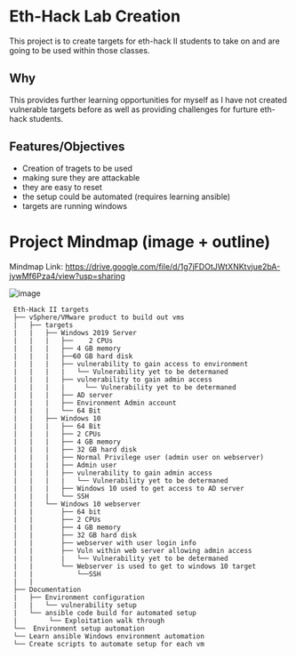 # Eth-Hack Lab Creation
This project is to create targets for eth-hack II students to take on and are going to be used within those classes. 

## Why
This provides further learning opportunities for myself as I have not created vulnerable targets before as well as providing challenges for furture eth-hack students.

## Features/Objectives
- Creation of tragets to be used
- making sure they are attackable
- they are easy to reset
- the setup could be automated (requires learning ansible)
- targets are running windows

# Project Mindmap (image + outline) 
Mindmap Link: https://drive.google.com/file/d/1g7jFDOtJWtXNKtvjue2bA-jywMf6Pza4/view?usp=sharing

![image](https://github.com/jude-lindale/Capstone-Project/assets/70959569/1c396783-9903-42a0-bcab-2c7cbf184789)

     Eth-Hack II targets
     ├── vSphere/VMware product to build out vms
     |   ├── targets
     |   |   ├── Windows 2019 Server
     |   |   |   ├──	2 CPUs
     |   |   |   ├── 4 GB memory
     |   |   |   ├──60 GB hard disk
     |   |   |   ├── vulnerability to gain access to environment
     |   |   |   |   └── Vulnerability yet to be determaned
     |   |   |   ├── vulnerability to gain admin access
     |   |   |   |     └── Vulnerability yet to be determaned
     |   |   |   ├── AD server
     |   |   |   ├── Environment Admin account
     |   |   |   └── 64 Bit
     |   |   ├── Windows 10
     |   |   |   ├── 64 Bit
     |   |   |   ├── 2 CPUs
     |   |   |   ├── 4 GB memory
     |   |   |   ├── 32 GB hard disk
     |   |   |   ├── Normal Privilege user (admin user on webserver)
     |   |   |   ├── Admin user
     |   |   |   ├── vulnerability to gain admin access
     |   |   |   |   └── Vulnerability yet to be determaned
     |   |   |   ├── Windows 10 used to get access to AD server
     |   |   |   └── SSH
     |   |   └── Windows 10 webserver
     |   |       ├── 64 bit
     |   |       ├── 2 CPUs
     |   |       ├── 4 GB memory
     |   |       ├── 32 GB hard disk
     |   |       ├── webserver with user login info
     |   |       ├── Vuln within web server allowing admin access
     |   |       |   └── Vulnerability yet to be determaned
     |   |       └── Webserver is used to get to windows 10 target
     |   |           └──SSH
     |   |       
     ├── Documentation
     |   ├── Environment configuration
     |   |   └── vulnerability setup
     |   └── ansible code build for automated setup
     |        └── Exploitation walk through
     └──  Environment setup automation
     └── Learn ansible Windows environment automation
     └── Create scripts to automate setup for each vm
